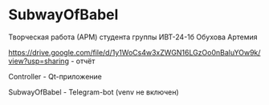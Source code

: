 # SubwayOfBabel
Творческая работа (АРМ) студента группы ИВТ-24-1б Обухова Артемия

https://drive.google.com/file/d/1y1WoCs4w3xZWGN16LGzOo0nBaluYOw9k/view?usp=sharing - отчёт

Controller - Qt-приложение

SubwayOfBabel - Telegram-bot (venv не включен)
